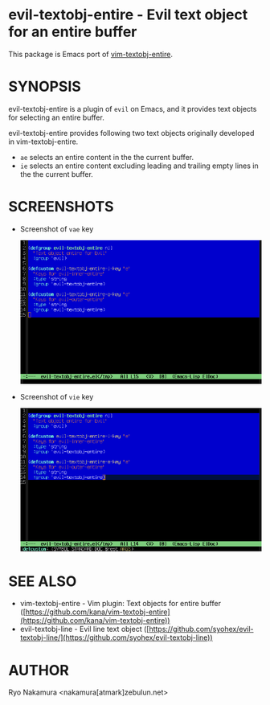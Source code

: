 # evil-textobj-entire - Evil text object for an entire buffer

This package is Emacs port of [vim-textobj-entire](https://github.com/kana/vim-textobj-entire/).

# SYNOPSIS

evil-textobj-entire is a plugin of `evil` on Emacs, and it provides
text objects for selecting an entire buffer.

evil-textobj-entire provides following two text objects originally
developed in vim-textobj-entire.

  - `ae` selects an entire content in the the current buffer.
  - `ie` selects an entire content excluding leading and trailing
    empty lines in the the current buffer.

# SCREENSHOTS

  - Screenshot of `vae` key

    ![evil-textobj-entire-vae](https://github.com/r-nakamura/evil-textobj-entire/blob/master/screenshot/vae.png)

  - Screenshot of `vie` key

    ![evil-textobj-entire-vie](https://github.com/r-nakamura/evil-textobj-entire/blob/master/screenshot/vie.png)

# SEE ALSO

- vim-textobj-entire - Vim plugin: Text objects for entire buffer ([https://github.com/kana/vim-textobj-entire](https://github.com/kana/vim-textobj-entire))
- evil-textobj-line - Evil line text object ([https://github.com/syohex/evil-textobj-line/](https://github.com/syohex/evil-textobj-line))

# AUTHOR

Ryo Nakamura <nakamura[atmark]zebulun.net>
